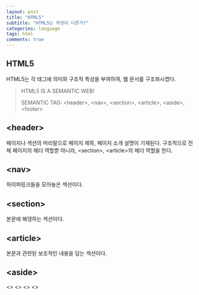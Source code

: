 ```yaml
---
layout: post
title: "HTML5"
subtitle: "HTML5는 무엇이 다른가?"
categories: language
tags: html
comments: true
---
```


## HTML5

HTML5는 각 태그에 의미와 구조적 특성을 부여하여, 웹 문서를 구조화시켰다.

>HTML5 IS A SEMANTIC WEB!
>
>SEMANTIC TAG: &#60;header&#62;, &#60;nav&#62;, &#60;section&#62;, &#60;article&#62;, &#60;aside&#62;, &#60;footer&#62; 


## &#60;header&#62;

페이지나 섹션의 머리말으로 페이지 제목, 페이지 소개 설명이 기재된다.
구조적으로 전체 페이지의 헤더 역할뿐 아니라, &#60;section&#62;, &#60;article&#62;의 헤더 역할을 한다.


## &#60;nav&#62;

하이퍼링크들을 모아놓은 섹션이다.

## &#60;section&#62;

본문에 해댕하는 섹션이다.

## &#60;article&#62;

본문과 관련된 보조적인 내용을 담는 섹션이다.

## &#60;aside&#62;



&#60;&#62;
&#60;&#62;
&#60;&#62;
&#60;&#62;

